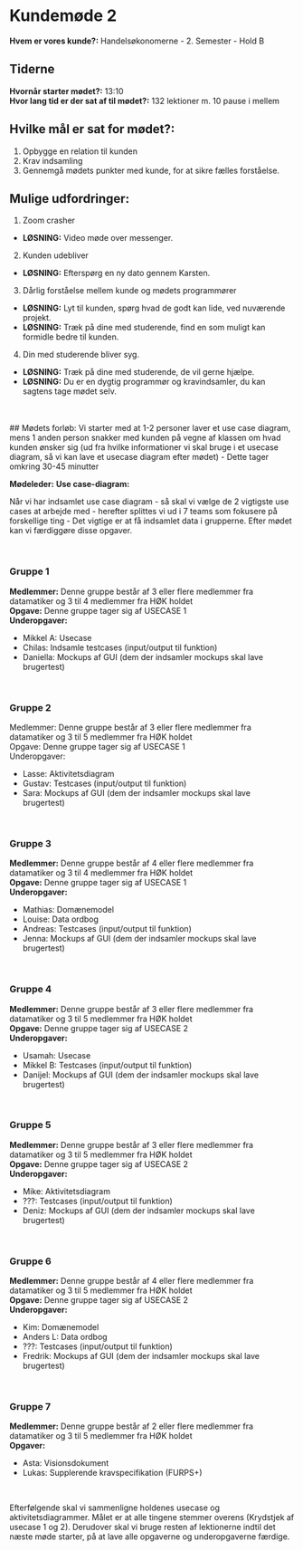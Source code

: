 # Kundemøde 2

**Hvem er vores kunde?:** Handelsøkonomerne - 2. Semester - Hold B

## Tiderne 
**Hvornår starter mødet?:** 13:10
<br/>
**Hvor lang tid er der sat af til mødet?:** 132 lektioner m. 10 pause i mellem

## Hvilke mål er sat for mødet?:
1. Opbygge en relation til kunden
2. Krav indsamling
3. Gennemgå mødets punkter med kunde, for at sikre fælles forståelse.

## Mulige udfordringer:
1. Zoom crasher
- **LØSNING:** Video møde over messenger.
2. Kunden udebliver
- **LØSNING:** Efterspørg en ny dato gennem Karsten.
3. Dårlig forståelse mellem kunde og mødets programmører
- **LØSNING:** Lyt til kunden, spørg hvad de godt kan lide, ved nuværende projekt. 
- **LØSNING:** Træk på dine med studerende, find en som muligt kan formidle bedre til kunden.
4. Din med studerende bliver syg.
- **LØSNING:** Træk på dine med studerende, de vil gerne hjælpe.
- **LØSNING:** Du er en dygtig programmør og kravindsamler, du kan sagtens tage mødet selv.

<br/>
<br/>
## Mødets forløb:
Vi starter med at 1-2 personer laver et use case diagram, mens 1 anden person snakker med kunden på vegne af klassen om hvad kunden ønsker sig (ud fra hvilke informationer vi skal bruge i et usecase diagram, så vi kan lave et usecase diagram efter mødet) - Dette tager omkring 30-45 minutter

**Mødeleder:** 
**Use case-diagram:** 


Når vi har indsamlet use case diagram - så skal vi vælge de 2 vigtigste use cases at arbejde med - herefter splittes vi ud i 7 teams som fokusere på forskellige ting -  Det vigtige er at få indsamlet data i grupperne. Efter mødet kan vi færdiggøre disse opgaver. 

<br/>

### Gruppe 1
**Medlemmer:** Denne gruppe består af 3 eller flere medlemmer fra datamatiker og 3 til 4 medlemmer fra HØK holdet
<br/>
**Opgave:** Denne gruppe tager sig af USECASE 1
<br/>
**Underopgaver:**
- Mikkel A: Usecase
- Chilas: Indsamle testcases (input/output til funktion)
- Daniella: Mockups af GUI (dem der indsamler mockups skal lave brugertest)

<br/>

### Gruppe 2 
Medlemmer: Denne gruppe består af 3 eller flere medlemmer fra datamatiker og 3 til 5 medlemmer fra HØK holdet
<br/>
Opgave: Denne gruppe tager sig af USECASE 1
<br/>
Underopgaver: 
- Lasse: Aktivitetsdiagram
- Gustav: Testcases (input/output til funktion)
- Sara: Mockups af GUI (dem der indsamler mockups skal lave brugertest)

<br/>

### Gruppe 3
**Medlemmer:** Denne gruppe består af 4 eller flere medlemmer fra datamatiker og 3 til 4 medlemmer fra HØK holdet
<br/>
**Opgave:** Denne gruppe tager sig af USECASE 1
<br/>
**Underopgaver:**
- Mathias: Domænemodel
- Louise: Data ordbog
- Andreas: Testcases (input/output til funktion)
- Jenna: Mockups af GUI (dem der indsamler mockups skal lave brugertest)

<br/>

### Gruppe 4 
**Medlemmer:** Denne gruppe består af 3 eller flere medlemmer fra datamatiker og 3 til 5 medlemmer fra HØK holdet
<br/>
**Opgave:** Denne gruppe tager sig af USECASE 2
<br/>
**Underopgaver:**
- Usamah: Usecase 
- Mikkel B: Testcases (input/output til funktion)
- Danijel: Mockups af GUI (dem der indsamler mockups skal lave brugertest)

<br/>

### Gruppe 5 
**Medlemmer:** Denne gruppe består af 3 eller flere medlemmer fra datamatiker og 3 til 5 medlemmer fra HØK holdet
<br/>
**Opgave:** Denne gruppe tager sig af USECASE 2
<br/>
**Underopgaver:**
- Mike: Aktivitetsdiagram
- ???: Testcases (input/output til funktion)
- Deniz: Mockups af GUI (dem der indsamler mockups skal lave brugertest)

<br/>

### Gruppe 6 
**Medlemmer:** Denne gruppe består af 4 eller flere medlemmer fra datamatiker og 3 til 5 medlemmer fra HØK holdet
<br/>
**Opgave:** Denne gruppe tager sig af USECASE 2
<br/>
**Underopgaver:**
- Kim: Domænemodel
- Anders L: Data ordbog
- ???: Testcases (input/output til funktion)
- Fredrik: Mockups af GUI (dem der indsamler mockups skal lave brugertest)

<br/>

### Gruppe 7
**Medlemmer:** Denne gruppe består af 2 eller flere medlemmer fra datamatiker og 3 til 5 medlemmer fra HØK holdet
<br/>
**Opgaver:**
- Asta: Visionsdokument 
- Lukas: Supplerende kravspecifikation (FURPS+)

<br/>

Efterfølgende skal vi sammenligne holdenes usecase og aktivitetsdiagrammer. Målet er at alle tingene stemmer overens (Krydstjek af usecase 1 og 2). Derudover skal vi bruge resten af lektionerne indtil det næste møde starter, på at lave alle opgaverne og underopgaverne færdige.
